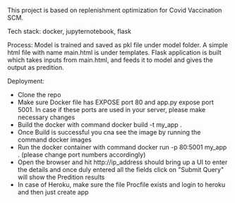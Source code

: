 This project is based on replenishment optimization for Covid Vaccination SCM.

Tech stack: docker, jupyternotebook, flask

Process:
Model is trained and saved as pkl file under model folder. A simple html file with name main.html is under templates. Flask application is built which takes 
inputs from main.html, and feeds it to model and gives the output as predition.

Deployment:
- Clone the repo 
- Make sure Docker file has EXPOSE port 80 and app.py expose port 5001. In case if these ports are used in your server, please make necessary changes
- Build the docker with command docker build -t my_app . 
- Once Build is successful you cna see the image by running the command docker images 
- Run the docker container with command docker run -p 80:5001 my_app . (please change port numbers accordingly)
- Open the browser and hit http://ip_address should bring up a UI to enter the details and once duly entered all the fields click on "Submit Query" will show the Predition results
- In case of Heroku, make sure the file Procfile exists and login to heroku and then just create app
